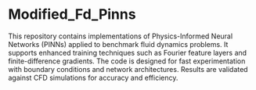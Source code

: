 # Modified_Fd_Pinns
This repository contains implementations of Physics-Informed Neural Networks (PINNs) applied to benchmark fluid dynamics problems.
It supports enhanced training techniques such as Fourier feature layers and finite-difference gradients.
The code is designed for fast experimentation with boundary conditions and network architectures.
Results are validated against CFD simulations for accuracy and efficiency.
